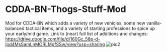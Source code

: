 # CDDA-BN-Thogs-Stuff-Mod
Mod for CDDA-BN which adds a variety of new vehicles, some new vanilla-balanced tactical items, and a variety of starting professions to spice up your early/mid game.
Link to (near) full list of additions and changes: https://drive.google.com/file/d/160Gc_58p-d-lpd4MsSamLnMORLMpfSSw/view?usp=sharing
![pic2](https://imgur.com/3VS55DQ)
